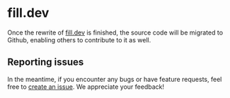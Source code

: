# fill.dev

Once the rewrite of [fill.dev](https://fill.dev) is finished, the source code will be migrated to Github, enabling others to contribute to it as well.

## Reporting issues

In the meantime, if you encounter any bugs or have feature requests, feel free to [create an issue](https://github.com/beyer-dev/fill.dev/issues). We appreciate your feedback! 
